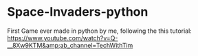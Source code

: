 # Space-Invaders-python
First Game ever made in python by me, 
following the this tutorial: https://www.youtube.com/watch?v=Q-__8Xw9KTM&amp;ab_channel=TechWithTim
